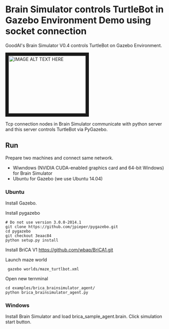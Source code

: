 
# Brain Simulator controls TurtleBot in Gazebo Environment Demo using socket connection

GoodAI's Brain Simulator V0.4 controls TurtleBot on Gazebo Environment.

<a href="http://www.youtube.com/watch?feature=player_embedded&v=TRSP8eudr8s
" target="_blank"><img src="http://img.youtube.com/vi/TRSP8eudr8s/0.jpg" 
alt="IMAGE ALT TEXT HERE" width="240" height="180" border="10" /></a>

Tcp connection nodes in Brain Simulator communicate with python server and this server controls TurtleBot via PyGazebo.

## Run
Prepare two machines and connect same network.

 - Wiwndows (NVIDIA CUDA-enabled graphics card and 64-bit Windows) for Brain Simulator
 - Ubuntu for Gazebo (we use Ubuntu 14.04)
  
### Ubuntu 
Install Gazebo.

Install pygazebo

```
# Do not use version 3.0.0-2014.1 
git clone https://github.com/jpieper/pygazebo.git
cd pygazebo
git checkout 3eaac84
python setup.py install
```

 Install BriCA V1
https://github.com/wbap/BriCA1.git

Launch maze world

```
 gazebo worlds/maze_turtlbot.xml
```

Open new ternminal

```
cd examples/brica_brainsimulator_agent/
python brica_brainsimulator_agent.py
```


### Windows 
Install Brain Simulator and load brica_sample_agent.brain. Click simulation start button.
 
